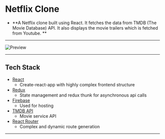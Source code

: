 # Netflix Clone

- **A Netflix clone built using React. It fetches the data from TMDB (The Movie Database) API. It also displays the movie trailers which is fetched from Youtube.
  **

---

![Preview](netflix-preview.png?raw=true)

---

## Tech Stack

- [React](https://github.com/facebook/react)
  - Create-react-app with highly complex frontend structure
- [Redux](https://redux.js.org/)
  - State management and redux thunk for asynchronous api calls
- [Firebase](https://firebase.google.com/)
  - Used for hosting
- [TMDB API](https://www.themoviedb.org/?language=en-US)
  - Movie service API
- [React Router](https://reacttraining.com/react-router/web/guides/quick-start)
  - Complex and dynamic route generation

---
